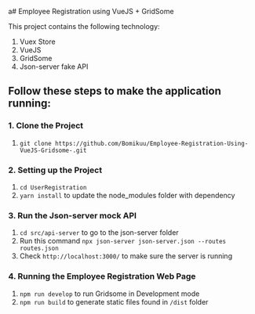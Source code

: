 a# Employee Registration using VueJS + GridSome

This project contains the following technology:

1. Vuex Store
2. VueJS
3. GridSome
4. Json-server fake API

## Follow these steps to make the application running:

### 1. Clone the Project

1. `git clone https://github.com/Bomikuu/Employee-Registration-Using-VueJS-Gridsome-.git`

### 2. Setting up the Project

1. `cd UserRegistration`
2. `yarn install` to update the node_modules folder with dependency

### 3. Run the Json-server mock API

1. `cd src/api-server` to go to the json-server folder
2. Run this command `npx json-server json-server.json --routes routes.json`
3. Check `http://localhost:3000/` to make sure the server is running

### 4. Running the Employee Registration Web Page

1. `npm run develop` to run Gridsome in Development mode
2. `npm run build` to generate static files found in `/dist` folder
